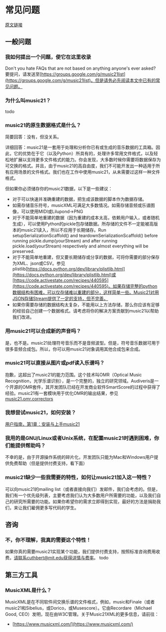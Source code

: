 # 常见问题
[原文链接](https://web.mit.edu/music21/doc/about/faq.html)

## 一般问题
### 我如何提出一个问题，使它在这里收录
Don't you hate FAQs that are not based on anything anyone's ever asked? 要提问，请发送至[https://groups.google.com/g/music21list](https://groups.google.com/g/music21list)。但是请务必先阅读本文中已有的常见问题。

### 为什么叫music21？
todo

### music21的原生数据格式是什么？
简要回答：没有，但没关系。

详细回答：music21是一套用于处理和分析你已有或生成的音乐数据的工具箱。因此，它的优势在于它（以及Python）所具有的，处理许多常用文件格式，以及轻松地扩展以支持更多文件格式的能力。你会发现，大多数时候你需要将数据保存为可交换的格式。并且，由于music21的高自由度，我们不可能开发出一种适用于所有应用场景的文件格式。我们也在工作中使用music21，从未需要过这样一种文件格式。

但如果你必须储存你的music21数据，以下是一些建议：

- 对于可以快速并准确重建的数据，把生成该数据的脚本作为数据存储。
- 如需存储音乐符号，musicXML可满足大多数情况。如需存储音频或乐谱图像，可以使用MIDI或Lilupond->PNG
- 对于不能简单地重建的数据（因为重建的成本太高，依赖用户输入，或者随机生成），可以使用Python的pickle包存储数据。所存储的文件不一定能被高版本的music21读入，所以不应用于长期储存。Run setupSerializationScaffold() and teardownSerializationScaffold() before running pickle.dump(yourStream) and after running pickle.load(yourStream) respectively and almost everything will be preserved.
- 对于不能简单地重建，但又要长期储存或分享的数据，可将你需要的部分保存为XML、json或CSV。参见plistlib[https://docs.python.org/dev/library/plistlib.html](https://docs.python.org/dev/library/plistlib.html)或[https://code.activestate.com/recipes/440595](https://code.activestate.com/recipes/440595)。如果存储完整的python数据结构有困难，可以仅存储难以重建的部分，这样简单一些。Music21对用JSON存储Stream提供了一定的支持，但不完善。
- 如果你需要存储的数据结构太复杂，不能用以上方法存储，那么你应该有足够的经验自己创建一个数据格式。请考虑将你的解决方案贡献到music21以帮助我们改进。

### 用music21可以合成新的声音吗？
是，也不是。music21处理符号音乐而不是音频波型。但是，符号音乐数据可用于很多音频合成包。所以，你可以用music21对象调用其他合成包来合成。

### music21可以直接从图片或pdf读入乐谱吗？
抱歉，这超出了music21的能力范围。这个技术叫OMR（Optical Music Recognition，光学乐谱识别），是一个完整的，独立的研究领域。Audiveris是一个开源的OMR套件，其开发团队已经在开发商业软件SmartScore的过程中获得了经验。music21有一套模块用于优化OMR的输出结果，参见[music21.omr.correctors](https://web.mit.edu/music21/doc/moduleReference/moduleOmrCorrectors.html#moduleomrcorrectors)

### 我想尝试music21，如何安装？
[用户指南，第1章：安装与上手music21](../userguide/1.ipynb)

### 我用的是GNU/Linux或者Unix系统，在配置music21时遇到困难，你们能提供帮助吗？
不幸的是，由于开源操作系统的碎片化，开发团队只能为Mac和Windows用户提供免费帮助（但是提供付费支持，看下面）

### music21缺少一些我需要的特性，如何让music21加入这一特性？
可以向music21的mailing list（或者直接向我们）发邮件，我们会考虑的。但是，我们有一个优先级列表，主要考虑我们认为大多数用户所需要的功能，以及我们自己的研究所需要的功能。如果你希望你的需求立即得到实现，最好的方法是捐助我们，来让我们雇佣更多写代码的学生。

## 咨询
### 不，你不理解，我**真的**需要这个特性！
如果你真的需要music21实现某个功能，我们提供付费支持，按照标准咨询费用收费。请联系cuthbert@mit.edu获得详情与费率。
todo

## 第三方工具
### MusicXML是什么？
MusicXML是在不同软件间交换乐谱的文件格式，例如，music和Finale（或者music21和Sibelius，或Dorico，或Musescore）。它由Recordare（Michael Good, CEO）发明，现在由W3C管理。关于Music21XML的更多信息，请前往：
- [https://www.musicxml.com/](https://www.musicxml.com/)